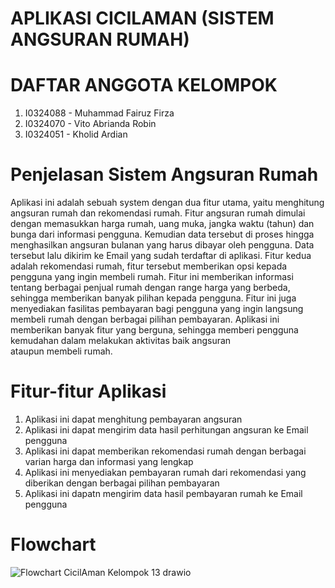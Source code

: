 # APLIKASI CICILAMAN (SISTEM ANGSURAN RUMAH)
# DAFTAR ANGGOTA KELOMPOK
1. I0324088 - Muhammad Fairuz Firza
2. I0324070 - Vito Abrianda Robin	
3. I0324051 - Kholid Ardian
# Penjelasan Sistem Angsuran Rumah
Aplikasi ini adalah sebuah system dengan dua fitur utama, yaitu menghitung angsuran rumah dan rekomendasi rumah. Fitur angsuran rumah dimulai dengan memasukkan harga rumah, uang muka, jangka waktu (tahun) dan bunga dari informasi pengguna. Kemudian data tersebut di proses hingga menghasilkan angsuran bulanan yang harus dibayar oleh pengguna. Data tersebut lalu dikirim ke Email yang sudah terdaftar di aplikasi. Fitur kedua adalah rekomendasi rumah, fitur tersebut memberikan opsi kepada pengguna yang ingin membeli rumah. Fitur ini memberikan informasi tentang berbagai penjual rumah dengan range harga yang berbeda, sehingga memberikan banyak pilihan kepada pengguna. Fitur ini juga menyediakan fasilitas pembayaran bagi pengguna yang ingin langsung membeli rumah dengan berbagai pilihan pembayaran. Aplikasi ini memberikan banyak fitur yang berguna, sehingga memberi pengguna kemudahan dalam melakukan aktivitas baik angsuran ataupun membeli rumah.
# Fitur-fitur Aplikasi
1. Aplikasi ini dapat menghitung pembayaran angsuran
2. Aplikasi ini dapat mengirim data hasil perhitungan angsuran ke Email pengguna
3. Aplikasi ini dapat memberikan rekomendasi rumah dengan berbagai varian harga dan informasi yang lengkap
4. Aplikasi ini menyediakan pembayaran rumah dari rekomendasi yang diberikan dengan berbagai pilihan pembayaran
5. Aplikasi ini dapatn mengirim data hasil pembayaran rumah ke Email pengguna
# Flowchart
![Flowchart CicilAman Kelompok 13 drawio](https://github.com/user-attachments/assets/9b8e9e4d-8771-48f3-bd51-1c4c43e34f61)
